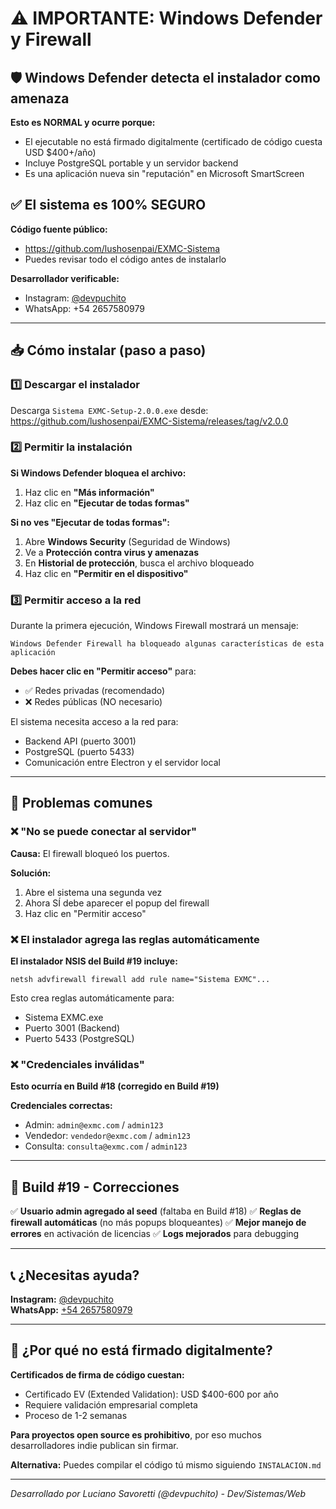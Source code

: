 # ⚠️ IMPORTANTE: Windows Defender y Firewall

## 🛡️ Windows Defender detecta el instalador como amenaza

**Esto es NORMAL y ocurre porque:**
- El ejecutable no está firmado digitalmente (certificado de código cuesta USD $400+/año)
- Incluye PostgreSQL portable y un servidor backend
- Es una aplicación nueva sin "reputación" en Microsoft SmartScreen

## ✅ El sistema es 100% SEGURO

**Código fuente público:**
- https://github.com/lushosenpai/EXMC-Sistema
- Puedes revisar todo el código antes de instalarlo

**Desarrollador verificable:**
- Instagram: [@devpuchito](https://instagram.com/devpuchito)
- WhatsApp: +54 2657580979

---

## 📥 Cómo instalar (paso a paso)

### 1️⃣ Descargar el instalador
Descarga `Sistema EXMC-Setup-2.0.0.exe` desde:
https://github.com/lushosenpai/EXMC-Sistema/releases/tag/v2.0.0

### 2️⃣ Permitir la instalación

**Si Windows Defender bloquea el archivo:**

1. Haz clic en **"Más información"**
2. Haz clic en **"Ejecutar de todas formas"**

**Si no ves "Ejecutar de todas formas":**

1. Abre **Windows Security** (Seguridad de Windows)
2. Ve a **Protección contra virus y amenazas**
3. En **Historial de protección**, busca el archivo bloqueado
4. Haz clic en **"Permitir en el dispositivo"**

### 3️⃣ Permitir acceso a la red

Durante la primera ejecución, Windows Firewall mostrará un mensaje:

```
Windows Defender Firewall ha bloqueado algunas características de esta aplicación
```

**Debes hacer clic en "Permitir acceso"** para:
- ✅ Redes privadas (recomendado)
- ❌ Redes públicas (NO necesario)

El sistema necesita acceso a la red para:
- Backend API (puerto 3001)
- PostgreSQL (puerto 5433)
- Comunicación entre Electron y el servidor local

---

## 🔧 Problemas comunes

### ❌ "No se puede conectar al servidor"
**Causa:** El firewall bloqueó los puertos.

**Solución:**
1. Abre el sistema una segunda vez
2. Ahora SÍ debe aparecer el popup del firewall
3. Haz clic en "Permitir acceso"

### ❌ El instalador agrega las reglas automáticamente
**El instalador NSIS del Build #19 incluye:**
```
netsh advfirewall firewall add rule name="Sistema EXMC"...
```

Esto crea reglas automáticamente para:
- Sistema EXMC.exe
- Puerto 3001 (Backend)
- Puerto 5433 (PostgreSQL)

### ❌ "Credenciales inválidas"
**Esto ocurría en Build #18 (corregido en Build #19)**

**Credenciales correctas:**
- Admin: `admin@exmc.com` / `admin123`
- Vendedor: `vendedor@exmc.com` / `admin123`
- Consulta: `consulta@exmc.com` / `admin123`

---

## 🚀 Build #19 - Correcciones

✅ **Usuario admin agregado al seed** (faltaba en Build #18)
✅ **Reglas de firewall automáticas** (no más popups bloqueantes)
✅ **Mejor manejo de errores** en activación de licencias
✅ **Logs mejorados** para debugging

---

## 📞 ¿Necesitas ayuda?

**Instagram:** [@devpuchito](https://instagram.com/devpuchito)  
**WhatsApp:** [+54 2657580979](https://wa.me/5492657580979?text=Hola!%20Consulta%20sobre%20Sistema%20EXMC)

---

## 🔐 ¿Por qué no está firmado digitalmente?

**Certificados de firma de código cuestan:**
- Certificado EV (Extended Validation): USD $400-600 por año
- Requiere validación empresarial completa
- Proceso de 1-2 semanas

**Para proyectos open source es prohibitivo**, por eso muchos desarrolladores indie publican sin firmar.

**Alternativa:** Puedes compilar el código tú mismo siguiendo `INSTALACION.md`

---

*Desarrollado por Luciano Savoretti (@devpuchito) - Dev/Sistemas/Web*
